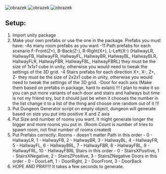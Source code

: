 ![obrazek](https://github.com/user-attachments/assets/fd32ce67-96de-45b1-9801-82bc6e7b4713)
![obrazek](https://github.com/user-attachments/assets/460b114c-123d-42c5-ae55-3a66f9576c0b)
![obrazek](https://github.com/user-attachments/assets/9569ba03-e657-4a5e-a608-8b253d93a066)

Setup:
------------------------
1. Import unity package
2. Make your own prefabs or use the one in the package.
     Prefabs you must have:
       -As many room prefabs as you want
       -11 Path prefabs for each scenario F-Front(Z+), B-Back(Z-), R-Right(X+), L-Left(X-) (HallwayLR, HallwayFB, HallwayFR, HallwayFL, HallwayBR, HallwayBL, HallwayBLR, HallwayFLR, HallwayFBR, HallwayFBL, HallwayFBRL) they must be the size of 1x1x1 cube in unity, otherwise you would need to tweak the settings of the 3D grid.
       -4 Stairs prefabs for each direction X+, X-, Z+, Z- they must be the size of 2x2x1 cube in unity, otherwise you would need to tweak the settings of the 3D grid.
       -Door for each axis (Make them based on prefabs in package, hard to exlain)
   !!! I plan to make it so you can put more variants of each door and stairs and hallways but time is not my friend sry, but it should just be when it chooses the number in the list change it to a list of the thing and choose one random out of it !!!
3. Put Dungeon Generator script on empty object, dungeon will generate based on size you put into positive X and Z axis
4. Put Size and number of rooms you want. It might generate longer the bigger and more rooms you put in. (Room Count is number of tries to spawn room, not final number of rooms created)
5. Put Prefabs correctly:
  Rooms - doesn't matter
  Path in this order - 0 - HallwayLR, 1 - HallwayFB, 2 - HallwayBR, 3 - HallwayBL, 4 - HallwayFR, 5 - HallwayFL, 6 - HallwayBRL, 7 - HallwayFBR, 8 - HallwayFBL, 9 - HallwayFRL, 10 - HallwayFBRL
  Stairs in this order - 0 - StairsXPositive, 1 - StairsXNegative, 2 - StairsZPositive, 3 - StairsZNegative
  Doors in this order - 0 - DoorLeft, 1 - DoorRight, 2 - DoorFront, 3 - DoorBack
6. HOPE AND PRAY!!!
It takes a few seconds to generate.
